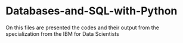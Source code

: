 # Databases-and-SQL-with-Python
On this files are presented the codes and their output from the specialization from the IBM for Data Scientists
